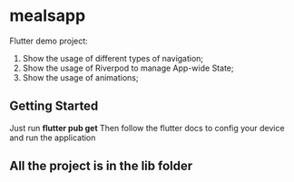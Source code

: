 # mealsapp

Flutter demo project:

1. Show the usage of different types of navigation;
2. Show the usage of Riverpod to manage App-wide State;
3. Show the usage of animations;

## Getting Started

Just run **flutter pub get**
Then follow the flutter docs to config your device and run the application

## All the project is in the lib folder
